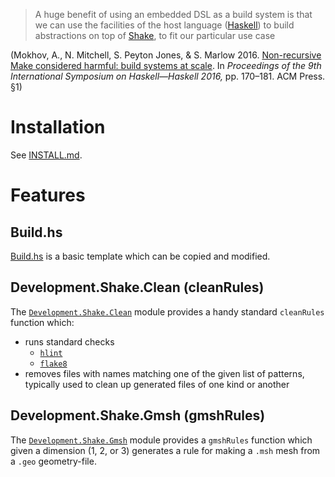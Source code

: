 > A huge benefit of using an embedded DSL as a build system is that we can use the facilities of the host language ([Haskell](https://haskell.org)) to build abstractions on top of [Shake](https://shakebuild.com), to fit our particular use case

(Mokhov, A., N. Mitchell, S. Peyton Jones, & S. Marlow 2016. [Non-recursive Make considered harmful: build systems at scale](http://dx.doi.org/10.1145/2976002.2976011). In _Proceedings of the 9th International Symposium on Haskell—Haskell 2016,_ pp. 170–181. ACM Press. §1)


# Installation

See [INSTALL.md](INSTALL.md).

# Features

## Build.hs

[Build.hs](Build.hs) is a basic template which can be copied and modified.

## Development.Shake.Clean (cleanRules)

The [`Development.Shake.Clean`](Development/Shake/Clean.hs) module
provides a handy standard `cleanRules` function which:
* runs standard checks
  * [`hlint`](https://github.com/ndmitchell/hlint)
  * [`flake8`](http://flake8.pycqa.org/)
* removes files with names matching one of the given list of patterns,
  typically used to clean up generated files of one kind or another

## Development.Shake.Gmsh (gmshRules)

The [`Development.Shake.Gmsh`](Development/Shake/Gmsh.hs) module
provides a `gmshRules` function which given a dimension (1, 2, or 3)
generates a rule for making a `.msh` mesh from a `.geo` geometry-file.
